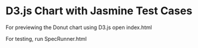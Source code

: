 # D3.js Chart with Jasmine Test Cases

For previewing the Donut chart using D3.js open index.html

For testing, run SpecRunner.html
